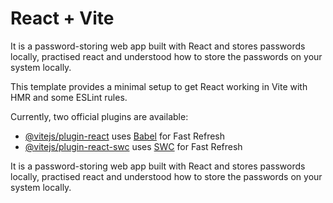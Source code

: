 # React + Vite



It is a password-storing web app built with React and stores passwords locally, practised react and understood how to store the passwords on your system locally. 


This template provides a minimal setup to get React working in Vite with HMR and some ESLint rules.

Currently, two official plugins are available:

- [@vitejs/plugin-react](https://github.com/vitejs/vite-plugin-react/blob/main/packages/plugin-react/README.md) uses [Babel](https://babeljs.io/) for Fast Refresh
- [@vitejs/plugin-react-swc](https://github.com/vitejs/vite-plugin-react-swc) uses [SWC](https://swc.rs/) for Fast Refresh

It is a password-storing web app built with React and stores passwords locally, practised react and understood how to store the passwords on your system locally. 

